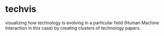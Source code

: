 techvis
=======

visualizing how technology is evolving in a particular field (Human Machine Interaction in this case) by creating clusters of technology papers.